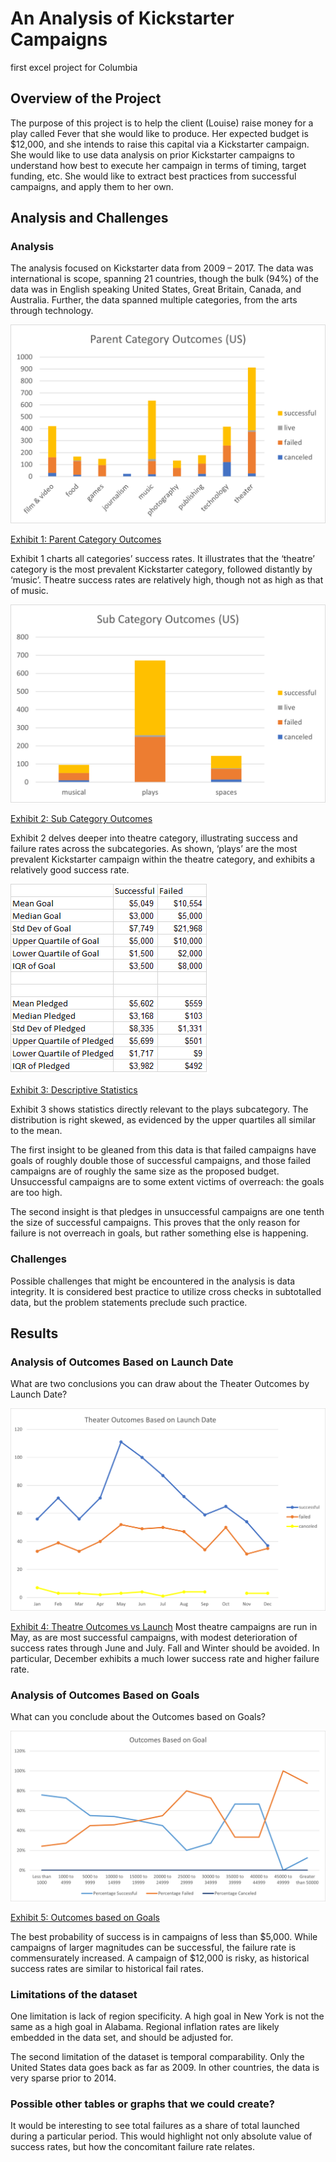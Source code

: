 # An Analysis of Kickstarter Campaigns
first excel project for Columbia


## Overview of the Project
The purpose of this project is to help the client (Louise) raise money for a play called Fever that she would like to produce.  Her expected budget is $12,000, and she intends to raise this capital via a Kickstarter campaign.  She would like to use data analysis on prior Kickstarter campaigns to understand how best to execute her campaign in terms of timing, target funding, etc.  She would like to extract best practices from successful campaigns, and apply them to her own.




## Analysis and Challenges

### Analysis

The analysis focused on Kickstarter data from 2009 – 2017.  The data was international is scope, spanning 21 countries, though the bulk (94%) of the data was in English speaking United States, Great Britain, Canada, and Australia.  Further, the data spanned multiple categories, from the arts through technology.

![Parent Category Outcomes](other_resources/Parent_Category_Outcomes.png)

[Exhibit 1: Parent Category Outcomes](other_resources/Parent_Category_Outcomes.png?raw=true "Outcomes_vs_Goals")

Exhibit 1 charts all categories’ success rates.  It illustrates that the ‘theatre’ category is the most prevalent Kickstarter category, followed distantly by ‘music’.  Theatre success rates are relatively high, though not as high as that of music.



![Sub Category Outcomes](other_resources/SubCategory_Outcomes.png)

[Exhibit 2: Sub Category Outcomes](other_resources/SubCategory_Outcomes.png?raw=true "Outcomes_vs_Goals")



Exhibit 2 delves deeper into theatre category, illustrating success and failure rates across the subcategories.  As shown, ‘plays’ are the most prevalent Kickstarter campaign within the theatre category, and exhibits a relatively good success rate.



![Descriptive Statistics](other_resources/Descriptive_Statistics.png)

[Exhibit 3: Descriptive Statistics](other_resources/Descriptive_Statistics.png?raw=true "Outcomes_vs_Goals")

Exhibit 3 shows statistics directly relevant to the plays subcategory.  The distribution is right skewed, as evidenced by the upper quartiles all similar to the mean. 

The first insight to be gleaned from this data is that failed campaigns have goals of roughly double those of successful campaigns, and those failed campaigns are of roughly the same size as the proposed budget.  Unsuccessful campaigns are to some extent victims of overreach: the goals are too high.

The second insight is that pledges in unsuccessful campaigns are one tenth the size of successful campaigns.  This proves that the only reason for failure is not overreach in goals, but rather something else is happening.


### Challenges

Possible challenges that might be encountered in the analysis is data integrity.  It is considered best practice to utilize cross checks in subtotalled data, but the problem statements preclude such practice.



## Results


### Analysis of Outcomes Based on Launch Date
What are two conclusions you can draw about the Theater Outcomes by Launch Date?

![Theatre Outcomes vs Launch](resources/Theatre_Outcomes_vs_Launch.png)

[Exhibit 4: Theatre Outcomes vs Launch](resources/Theatre_Outcomes_vs_Launch.png?raw=true "Outcomes_vs_Goals")
Most theatre campaigns are run in May, as are most successful campaigns, with modest deterioration of success rates through June and July.  Fall and Winter should be avoided.  In particular, December exhibits a much lower success rate and higher failure rate.

### Analysis of Outcomes Based on Goals
What can you conclude about the Outcomes based on Goals?


![Outcomes vs Goals](resources/Outcomes_vs_Goals.png)

[Exhibit 5: Outcomes based on Goals](resources/Outcomes_vs_Goals.png?raw=true "Outcomes_vs_Goals")

The best probability of success is in campaigns of less than $5,000.  While campaigns of larger magnitudes can be successful, the failure rate is commensurately increased.  A campaign of $12,000 is risky, as historical success rates are similar to historical fail rates.



### Limitations of the dataset

One limitation is lack of region specificity.  A high goal in New York is not the same as a high goal in Alabama.  Regional inflation rates are likely embedded in the data set, and should be adjusted for.  

The second limitation of the dataset is temporal comparability.  Only the United States data goes back as far as 2009.  In other countries, the data is very sparse prior to 2014.    



### Possible other tables or graphs that we could create?

It would be interesting to see total failures as a share of total launched during a particular period.  This would highlight not only absolute value of success rates, but how the concomitant failure rate relates.
